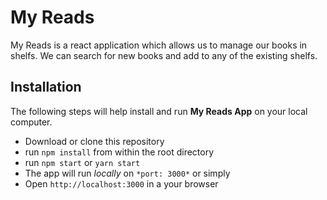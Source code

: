 # My Reads

My Reads is a react application which allows us to manage our books in shelfs. We can search for new books and add to any of the existing shelfs.

## Installation

The following steps will help install and run **My Reads App** on your local computer.
* Download or clone this repository
* run `npm install` from within the root directory
* run `npm start` or `yarn start`
* The app will run *locally* on `*port: 3000*` or simply 
* Open `http://localhost:3000` in a your browser
